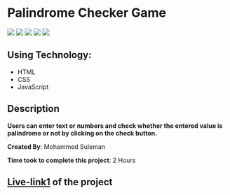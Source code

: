 # Palindrome Checker Game

![](https://img.shields.io/badge/-HTML-orange)
![](https://img.shields.io/badge/-CSS-green)
![](https://img.shields.io/badge/-JAVASCRIPT-yellowgreen)
![](https://img.shields.io/badge/-BUTTONS-blue)
![](https://img.shields.io/badge/-NETLIFY-yellow)

## Using Technology:

- HTML
- CSS
- JavaScript

## Description

**Users can enter text or numbers and check whether the entered value is palindrome or not by clicking on the check button.**

**Created By**: Mohammed Suleman

**Time took to complete this project**: 2 Hours

## [**Live-link1**](https://palindrome-checker-game-program.netlify.app/) of the project
